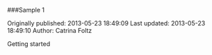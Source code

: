 ###Sample 1

Originally published: 2013-05-23 18:49:09
Last updated: 2013-05-23 18:49:10
Author: Catrina Foltz

Getting started